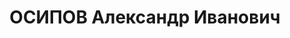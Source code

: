 ---
title: ОСИПОВ Александр Иванович
description: '1891 г.р., русский, б/п, полковник, нач. отдела инженерных войск СибВО.

  Арестован 06.07.1937.

  ВКВС - 30.10.1937, ВМН. Расстрелян 30.10.1937, Новосибирск'
---